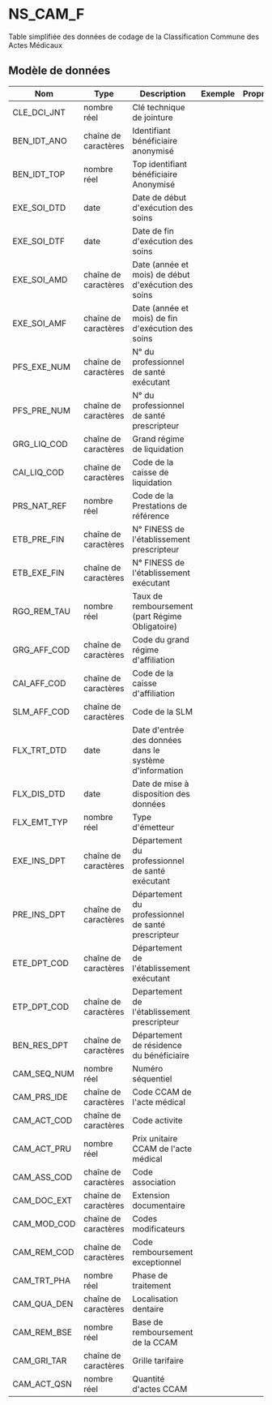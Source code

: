 # NS_CAM_F

Table simplifiée des données de codage de la Classification Commune des Actes Médicaux


## Modèle de données

|Nom|Type|Description|Exemple|Propriétés|
|-|-|-|-|-|
|CLE_DCI_JNT|nombre réel|Clé technique de jointure|||
|BEN_IDT_ANO|chaîne de caractères|Identifiant bénéficiaire anonymisé|||
|BEN_IDT_TOP|nombre réel|Top identifiant bénéficiaire Anonymisé|||
|EXE_SOI_DTD|date|Date de début d'exécution des soins|||
|EXE_SOI_DTF|date|Date de fin d'exécution des soins|||
|EXE_SOI_AMD|chaîne de caractères|Date (année et mois) de début d'exécution des soins|||
|EXE_SOI_AMF|chaîne de caractères|Date (année et mois) de fin d'exécution des soins|||
|PFS_EXE_NUM|chaîne de caractères|N° du professionnel de santé exécutant|||
|PFS_PRE_NUM|chaîne de caractères|N° du professionnel de santé prescripteur|||
|GRG_LIQ_COD|chaîne de caractères|Grand régime de liquidation|||
|CAI_LIQ_COD|chaîne de caractères|Code de la caisse de liquidation|||
|PRS_NAT_REF|nombre réel|Code de la Prestations de référence|||
|ETB_PRE_FIN|chaîne de caractères|N° FINESS de l'établissement prescripteur|||
|ETB_EXE_FIN|chaîne de caractères|N° FINESS de l'établissement exécutant|||
|RGO_REM_TAU|nombre réel|Taux de remboursement (part Régime Obligatoire)|||
|GRG_AFF_COD|chaîne de caractères|Code du grand régime d'affiliation|||
|CAI_AFF_COD|chaîne de caractères|Code de la caisse d'affiliation|||
|SLM_AFF_COD|chaîne de caractères|Code de la SLM|||
|FLX_TRT_DTD|date|Date d'entrée des données dans le système d'information|||
|FLX_DIS_DTD|date|Date de mise à disposition des données|||
|FLX_EMT_TYP|nombre réel|Type d'émetteur|||
|EXE_INS_DPT|chaîne de caractères|Département du professionnel de santé exécutant|||
|PRE_INS_DPT|chaîne de caractères|Département du professionnel de santé prescripteur|||
|ETE_DPT_COD|chaîne de caractères|Département de l'établissement exécutant|||
|ETP_DPT_COD|chaîne de caractères|Departement de l'établissement prescripteur|||
|BEN_RES_DPT|chaîne de caractères|Département de résidence du bénéficiaire|||
|CAM_SEQ_NUM|nombre réel|Numéro séquentiel|||
|CAM_PRS_IDE|chaîne de caractères|Code CCAM de l'acte médical|||
|CAM_ACT_COD|chaîne de caractères|Code activite|||
|CAM_ACT_PRU|nombre réel|Prix unitaire CCAM de l'acte médical|||
|CAM_ASS_COD|chaîne de caractères|Code association|||
|CAM_DOC_EXT|chaîne de caractères|Extension documentaire|||
|CAM_MOD_COD|chaîne de caractères|Codes modificateurs|||
|CAM_REM_COD|chaîne de caractères|Code remboursement exceptionnel|||
|CAM_TRT_PHA|nombre réel|Phase de traitement|||
|CAM_QUA_DEN|chaîne de caractères|Localisation dentaire|||
|CAM_REM_BSE|nombre réel|Base de remboursement de la CCAM|||
|CAM_GRI_TAR|chaîne de caractères|Grille tarifaire|||
|CAM_ACT_QSN|nombre réel|Quantité d'actes CCAM|||
